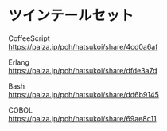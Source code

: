 ツインテールセット
==================


CoffeeScript  
https://paiza.jp/poh/hatsukoi/share/4cd0a6af  
  
  
Erlang  
https://paiza.jp/poh/hatsukoi/share/dfde3a7d  
  
  
Bash  
https://paiza.jp/poh/hatsukoi/share/dd6b9145  
  
  
COBOL  
https://paiza.jp/poh/hatsukoi/share/69ae8c11  
